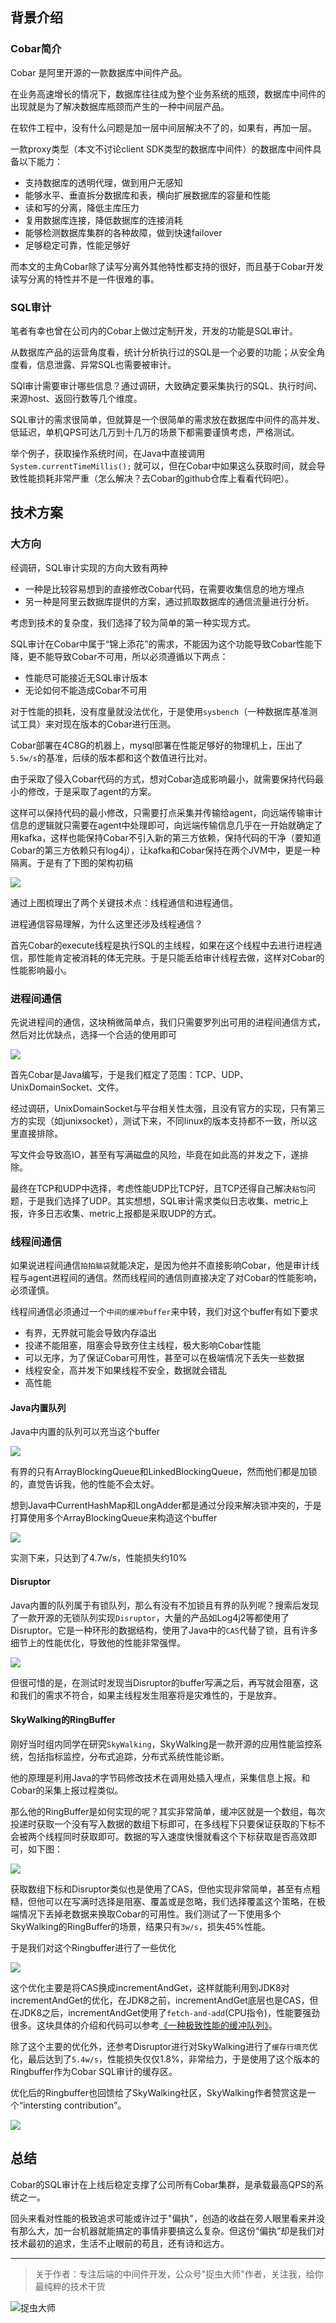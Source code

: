 ## 背景介绍

### Cobar简介

Cobar 是阿里开源的一款数据库中间件产品。

在业务高速增长的情况下，数据库往往成为整个业务系统的瓶颈，数据库中间件的出现就是为了解决数据库瓶颈而产生的一种中间层产品。

在软件工程中，没有什么问题是加一层中间层解决不了的，如果有，再加一层。

一款proxy类型（本文不讨论client SDK类型的数据库中间件）的数据库中间件具备以下能力：

- 支持数据库的透明代理，做到用户无感知
- 能够水平、垂直拆分数据库和表，横向扩展数据库的容量和性能
- 读和写的分离，降低主库压力
- 复用数据库连接，降低数据库的连接消耗
- 能够检测数据库集群的各种故障，做到快速failover
- 足够稳定可靠，性能足够好

而本文的主角Cobar除了读写分离外其他特性都支持的很好，而且基于Cobar开发读写分离的特性并不是一件很难的事。

### SQL审计

笔者有幸也曾在公司内的Cobar上做过定制开发，开发的功能是SQL审计。

从数据库产品的运营角度看，统计分析执行过的SQL是一个必要的功能；从安全角度看，信息泄露、异常SQL也需要被审计。

SQl审计需要审计哪些信息？通过调研，大致确定要采集执行的SQL、执行时间、来源host、返回行数等几个维度。

SQL审计的需求很简单，但就算是一个很简单的需求放在数据库中间件的高并发、低延迟，单机QPS可达几万到十几万的场景下都需要谨慎考虑，严格测试。

举个例子，获取操作系统时间，在Java中直接调用 `System.currentTimeMillis();` 就可以，但在Cobar中如果这么获取时间，就会导致性能损耗非常严重（怎么解决？去Cobar的github仓库上看看代码吧）。

## 技术方案

### 大方向

经调研，SQL审计实现的方向大致有两种

- 一种是比较容易想到的直接修改Cobar代码，在需要收集信息的地方埋点
- 另一种是阿里云数据库提供的方案，通过抓取数据库的通信流量进行分析。

考虑到技术的复杂度，我们选择了较为简单的第一种实现方式。

SQL审计在Cobar中属于“锦上添花”的需求，不能因为这个功能导致Cobar性能下降，更不能导致Cobar不可用，所以必须遵循以下两点：

- 性能尽可能接近无SQL审计版本
- 无论如何不能造成Cobar不可用

对于性能的损耗，没有度量就没法优化，于是使用`sysbench`（一种数据库基准测试工具）来对现在版本的Cobar进行压测。

Cobar部署在4C8G的机器上，mysql部署在性能足够好的物理机上，压出了`5.5w/s`的基准，后续的版本都和这个数值进行比对。

由于采取了侵入Cobar代码的方式，想对Cobar造成影响最小，就需要保持代码最小的修改，于是采取了agent的方案。

这样可以保持代码的最小修改，只需要打点采集并传输给agent，向远端传输审计信息的逻辑就只需要在agent中处理即可，向远端传输信息几乎在一开始就确定了用kafka，这样也能保持Cobar不引入新的第三方依赖，保持代码的干净（要知道Cobar的第三方依赖只有log4j），让kafka和Cobar保持在两个JVM中，更是一种隔离。于是有了下图的架构初稿

![](img1.jpg)

通过上图梳理出了两个关键技术点：线程通信和进程通信。

进程通信容易理解，为什么这里还涉及线程通信？

首先Cobar的execute线程是执行SQL的主线程，如果在这个线程中去进行进程通信，那性能肯定被消耗的体无完肤。于是只能丢给审计线程去做，这样对Cobar的性能影响最小。

### 进程间通信

先说进程间的通信，这块稍微简单点，我们只需要罗列出可用的进程间通信方式，然后对比优缺点，选择一个合适的使用即可

![](img2.jpg)

首先Cobar是Java编写，于是我们框定了范围：TCP、UDP、UnixDomainSocket、文件。

经过调研，UnixDomainSocket与平台相关性太强，且没有官方的实现，只有第三方的实现（如junixsocket），测试下来，不同linux的版本支持都不一致，所以这里直接排除。

写文件会导致高IO，甚至有写满磁盘的风险，毕竟在如此高的并发之下，遂排除。

最终在TCP和UDP中选择，考虑性能UDP比TCP好，且TCP还得自己解决`粘包`问题，于是我们选择了UDP。其实想想，SQL审计需求类似日志收集、metric上报，许多日志收集、metric上报都是采取UDP的方式。

### 线程间通信

如果说进程间通信`拍拍脑袋`就能决定，是因为他并不直接影响Cobar，他是审计线程与agent进程间的通信。然而线程间的通信则直接决定了对Cobar的性能影响，必须谨慎。

线程间通信必须通过一个`中间的缓冲buffer`来中转，我们对这个buffer有如下要求

- 有界，无界就可能会导致内存溢出
- 投递不能阻塞，阻塞会导致夯住主线程，极大影响Cobar性能
- 可以无序，为了保证Cobar可用性，甚至可以在极端情况下丢失一些数据
- 线程安全，高并发下如果线程不安全，数据就会错乱
- 高性能

#### Java内置队列

Java中内置的队列可以充当这个buffer

![](img3.jpg)

有界的只有ArrayBlockingQueue和LinkedBlockingQueue，然而他们都是加锁的，直觉告诉我，他的性能不会太好。

想到Java中CurrentHashMap和LongAdder都是通过分段来解决锁冲突的，于是打算使用多个ArrayBlockingQueue来构造这个buffer

![](img4.jpg)

实测下来，只达到了4.7w/s，性能损失约10%

#### Disruptor

Java内置的队列属于有锁队列，那么有没有不加锁且有界的队列呢？搜索后发现了一款开源的无锁队列实现`Disruptor`，大量的产品如Log4j2等都使用了Disruptor。它是一种环形的数据结构，使用了Java中的`CAS`代替了锁，且有许多细节上的性能优化，导致他的性能非常强悍。

![](img5.jpg)

但很可惜的是，在测试时发现当Disruptor的buffer写满之后，再写就会阻塞，这和我们的需求不符合，如果主线程发生阻塞将是灾难性的，于是放弃。

#### SkyWalking的RingBuffer

刚好当时组内同学在研究`SkyWalking`，SkyWalking是一款开源的应用性能监控系统，包括指标监控，分布式追踪，分布式系统性能诊断。

他的原理是利用Java的字节码修改技术在调用处插入埋点，采集信息上报。和Cobar的采集上报过程类似。

那么他的RingBuffer是如何实现的呢？其实非常简单，缓冲区就是一个数组，每次投递时获取一个没有写入数据的数组下标即可，在多线程下只要保证获取的下标不会被两个线程同时获取即可。数据的写入速度快慢就看这个下标获取是否高效即可，如下图：

![](img6.jpg)

获取数组下标和Disruptor类似也是使用了CAS，但他实现非常简单，甚至有点粗糙，但他可以在写满时选择是阻塞、覆盖或是忽略，我们选择覆盖这个策略，在极端情况下丢掉老数据来换取Cobar的可用性。我们测试了一下使用多个SkyWalking的RingBuffer的场景，结果只有`3w/s`，损失45%性能。

于是我们对这个Ringbuffer进行了一些优化

![](img7.jpg)

这个优化主要是将CAS换成incrementAndGet，这样就能利用到JDK8对incrementAndGet的优化，在JDK8之前，incrementAndGet底层也是CAS，但在JDK8之后，incrementAndGet使用了`fetch-and-add`(CPU指令)，性能要强劲很多。这块具体的介绍和代码可以参考[《一种极致性能的缓冲队列》](https://mp.weixin.qq.com/s/hmtx8BnUDp1onCJ99rdQ9g)。

除了这个主要的优化外，还参考Disruptor进行对SkyWalking进行了`缓存行填充`优化，最后达到了`5.4w/s`，性能损失仅仅1.8%，非常给力，于是使用了这个版本的Ringbuffer作为Cobar SQL审计的缓存区。

优化后的Ringbuffer也回馈给了SkyWalking社区，SkyWalking作者赞赏这是一个“intersting contribution”。

![](img8.jpg)

## 总结

Cobar的SQL审计在上线后稳定支撑了公司所有Cobar集群，是承载最高QPS的系统之一。

回头来看对性能的极致追求可能或许过于"偏执"，创造的收益在旁人眼里看来并没有那么大，加一台机器就能搞定的事情非要搞这么复杂。但这份“偏执”却是我们对技术最初的追求，生活不止眼前的苟且，还有诗和远方。

---
> 关于作者：专注后端的中间件开发，公众号"捉虫大师"作者，关注我，给你最纯粹的技术干货

![捉虫大师](../../qrcode_small.jpg)